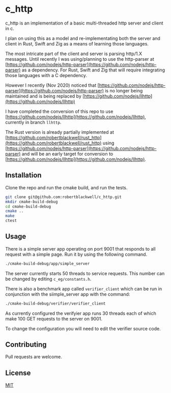# c_http

c_http is an implementation of a basic  multi-threaded http server and client in c.

I plan on using this as a model and re-implementating both the server and client in Rust, Swift and Zig 
as a means of learning those languages.

The most intricate part of the client and server is parsing http/1.X messages. Until recently I was using/planning to use
the http-parser at [https://github.com/nodejs/http-parser](https://github.com/nodejs/http-parser) 
as a dependency. For Rust, Swift and Zig that will require integrating those languages with
a C dependency.


However I recently (Nov 2020) noticed that [https://github.com/nodejs/http-parser](https://github.com/nodejs/http-parser) is 
no longer being maintained and is being replaced by [https://github.com/nodejs/llhttp](https://github.com/nodejs/llhttp) 

I have completed the conversion of this repo to use [https://github.com/nodejs/llhttp](https://github.com/nodejs/llhttp),
currently in branch `llhttp`. 

The Rust version is already partially implemented at [https://github.com/robertblackwell/rust_http](https://github.com/robertblackwell/rust_http) using 
[https://github.com/nodejs/http-parser](https://github.com/nodejs/http-parser) and will be an early target for
conversion to [https://github.com/nodejs/llhttp](https://github.com/nodejs/llhttp).

## Installation

Clone the repo and run the cmake build, and run the tests.

```bash
git clone git@github.com:robertblackwell/c_http.git
mkdir cmake-build-debug
cd cmake-build-debug
cmake ..
make
ctest
```
## Usage

There is a simple server app operating on port 9001 that responds to all request with a simple page. Run it 
by using the following command.
```bash
./cmake-build-debug/app/simple_server
```
The server currently starts 50 threads to service requests. This number can be changed by editing `c_eg/constants.h`.


There is also a benchmark app called `verifier_client` which can be run in conjunction with the siimple_server app
with the command:

```bash
./cmake-build-debug/verifier/verifier_client
```

As currently configured the verifyier app runs 30 threads each of which make 100 GET requests to the server on 9001.

To change the configuration you will need to edit the verifier source code.

## Contributing
Pull requests are welcome.

## License
[MIT](https://choosealicense.com/licenses/mit/)